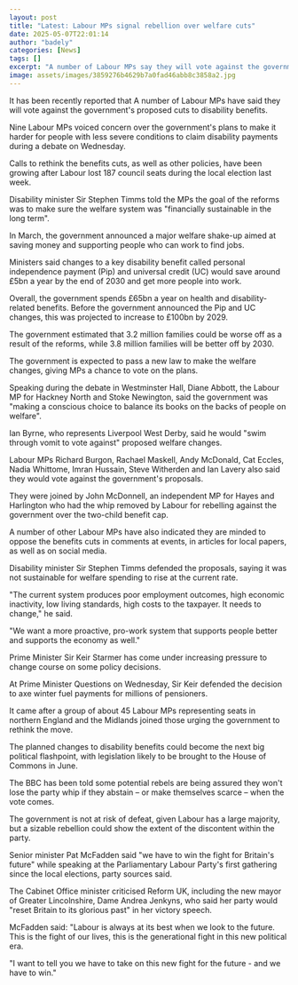 ```yaml
---
layout: post
title: "Latest: Labour MPs signal rebellion over welfare cuts"
date: 2025-05-07T22:01:14
author: "badely"
categories: [News]
tags: []
excerpt: "A number of Labour MPs say they will vote against the government's proposed welfare reforms."
image: assets/images/3859276b4629b7a0fad46abb8c3858a2.jpg
---
```


It has been recently reported that A number of Labour MPs have said they will vote against the government's proposed cuts to disability benefits.

Nine Labour MPs voiced concern over the government's plans to make it harder for people with less severe conditions to claim disability payments during a debate on Wednesday. 

Calls to rethink the benefits cuts, as well as other policies, have been growing after Labour lost 187 council seats during the local election last week.

Disability minister Sir Stephen Timms told the MPs the goal of the reforms was to make sure the welfare system was "financially sustainable in the long term".

In March, the government announced a major welfare shake-up aimed at saving money and supporting people who can work to find jobs.

Ministers said changes to a key disability benefit called personal independence payment (Pip) and universal credit (UC) would save around £5bn a year by the end of 2030 and get more people into work.

Overall, the government spends £65bn a year on health and disability-related benefits. Before the government announced the Pip and UC changes, this was projected to increase to £100bn by 2029.

The government estimated that 3.2 million families could be worse off as a result of the reforms, while 3.8 million families will be better off by 2030.

The government is expected to pass a new law to make the welfare changes, giving MPs a chance to vote on the plans.

Speaking during the debate in Westminster Hall, Diane Abbott, the Labour MP for Hackney North and Stoke Newington, said the government was "making a conscious choice to balance its books on the backs of people on welfare".

Ian Byrne, who represents Liverpool West Derby, said he would "swim through vomit to vote against" proposed welfare changes.

Labour MPs Richard Burgon, Rachael Maskell, Andy McDonald, Cat Eccles, Nadia Whittome, Imran Hussain, Steve Witherden and Ian Lavery also said they would vote against the government's proposals.

They were joined by John McDonnell, an independent MP for Hayes and Harlington who had the whip removed by Labour for rebelling against the government over the two-child benefit cap.

A number of other Labour MPs have also indicated they are minded to oppose the benefits cuts in comments at events, in articles for local papers, as well as on social media.

Disability minister Sir Stephen Timms defended the proposals, saying it was not sustainable for welfare spending to rise at the current rate.

"The current system produces poor employment outcomes, high economic inactivity, low living standards, high costs to the taxpayer. It needs to change," he said. 

"We want a more proactive, pro-work system that supports people better and supports the economy as well."

Prime Minister Sir Keir Starmer has come under increasing pressure to change course on some policy decisions.

At Prime Minister Questions on Wednesday, Sir Keir defended the decision to axe winter fuel payments for millions of pensioners.

It came after a group of about 45 Labour MPs representing seats in northern England and the Midlands joined those urging the government to rethink the move.

The planned changes to disability benefits could become the next big political flashpoint, with legislation likely to be brought to the House of Commons in June.

The BBC has been told some potential rebels are being assured they won't lose the party whip if they abstain – or make themselves scarce – when the vote comes.

The government is not at risk of defeat, given Labour has a large majority, but a sizable rebellion could show the extent of the discontent within the party.

Senior minister Pat McFadden said "we have to win the fight for Britain's future" while speaking at the Parliamentary Labour Party's first gathering since the local elections, party sources said.

The Cabinet Office minister criticised Reform UK, including the new mayor of Greater Lincolnshire, Dame Andrea Jenkyns, who said her party would "reset Britain to its glorious past" in her victory speech.

McFadden said: "Labour is always at its best when we look to the future. This is the fight of our lives, this is the generational fight in this new political era.

"I want to tell you we have to take on this new fight for the future - and we have to win."

